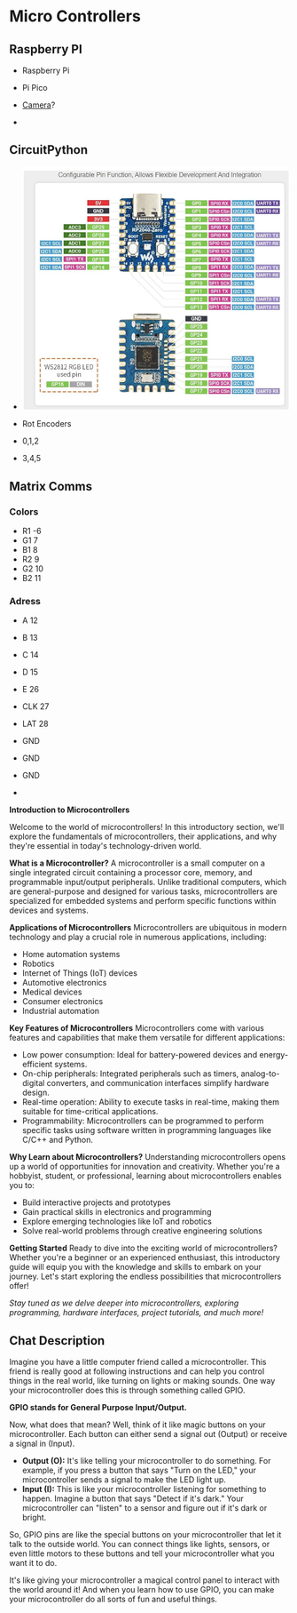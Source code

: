 
# Micro Controllers


## Raspberry PI
- Raspberry Pi
- Pi Pico

- [Camera](https://www.amazon.com/Raspberry-Camera-Module-Megapixels-Sensor/dp/B07L82XBNM/ref=sr_1_4?crid=22JZH5O0PMCGI&dib=eyJ2IjoiMSJ9.wE_fcNoA3pjNah_vO_Ta5LmknGg0Sn4KziJST-UkzFnlSB2XKVqi-UId0puflGD8ASDEB9rFQsKSKSAtS7TuPG84jrma_XJxlZJdqyjqr4LZ7r07YES0nF49pKXFwgH8Q6LlHU_wCLjCRe3GY-lG1zTuJqcchif_Wr7Y70pu29DzX8YSGzw1I2-RwAYcdeLMMtFHKwEqW_IEQue-oQS3fEn44JpO8dgzozeA3Odi8RU.V87URlkr2Opzydoxc51WFtjqQOJBN245RvyRnZMYs2A&dib_tag=se&keywords=raspberry+pi+camera&qid=1710822087&sprefix=raspberry+pi+camera%2Caps%2C145&sr=8-4)?
- 


## CircuitPython
- ![alt text](../../../CircuitPython/Docs/c_micro.png)

- Rot Encoders
- 0,1,2
- 3,4,5

## Matrix Comms

### Colors
- R1 -6
- G1 7
- B1 8
- R2 9
- G2 10
- B2 11

### Adress
- A 12
- B 13
- C 14
- D 15
- E 26

- CLK 27
- LAT 28

- GND
- GND
- GND
- 

**Introduction to Microcontrollers**

Welcome to the world of microcontrollers! In this introductory section, we'll explore the fundamentals of microcontrollers, their applications, and why they're essential in today's technology-driven world.

**What is a Microcontroller?**
A microcontroller is a small computer on a single integrated circuit containing a processor core, memory, and programmable input/output peripherals. Unlike traditional computers, which are general-purpose and designed for various tasks, microcontrollers are specialized for embedded systems and perform specific functions within devices and systems.

**Applications of Microcontrollers**
Microcontrollers are ubiquitous in modern technology and play a crucial role in numerous applications, including:
- Home automation systems
- Robotics
- Internet of Things (IoT) devices
- Automotive electronics
- Medical devices
- Consumer electronics
- Industrial automation

**Key Features of Microcontrollers**
Microcontrollers come with various features and capabilities that make them versatile for different applications:
- Low power consumption: Ideal for battery-powered devices and energy-efficient systems.
- On-chip peripherals: Integrated peripherals such as timers, analog-to-digital converters, and communication interfaces simplify hardware design.
- Real-time operation: Ability to execute tasks in real-time, making them suitable for time-critical applications.
- Programmability: Microcontrollers can be programmed to perform specific tasks using software written in programming languages like C/C++ and Python.

**Why Learn about Microcontrollers?**
Understanding microcontrollers opens up a world of opportunities for innovation and creativity. Whether you're a hobbyist, student, or professional, learning about microcontrollers enables you to:
- Build interactive projects and prototypes
- Gain practical skills in electronics and programming
- Explore emerging technologies like IoT and robotics
- Solve real-world problems through creative engineering solutions

**Getting Started**
Ready to dive into the exciting world of microcontrollers? Whether you're a beginner or an experienced enthusiast, this introductory guide will equip you with the knowledge and skills to embark on your journey. Let's start exploring the endless possibilities that microcontrollers offer!

*Stay tuned as we delve deeper into microcontrollers, exploring programming, hardware interfaces, project tutorials, and much more!*


## Chat Description
Imagine you have a little computer friend called a microcontroller. This friend is really good at following instructions and can help you control things in the real world, like turning on lights or making sounds. One way your microcontroller does this is through something called GPIO.

**GPIO stands for General Purpose Input/Output.**

Now, what does that mean? Well, think of it like magic buttons on your microcontroller. Each button can either send a signal out (Output) or receive a signal in (Input).

- **Output (O):** It's like telling your microcontroller to do something. For example, if you press a button that says "Turn on the LED," your microcontroller sends a signal to make the LED light up.
- **Input (I):** This is like your microcontroller listening for something to happen. Imagine a button that says "Detect if it's dark." Your microcontroller can "listen" to a sensor and figure out if it's dark or bright.

So, GPIO pins are like the special buttons on your microcontroller that let it talk to the outside world. You can connect things like lights, sensors, or even little motors to these buttons and tell your microcontroller what you want it to do.

It's like giving your microcontroller a magical control panel to interact with the world around it! And when you learn how to use GPIO, you can make your microcontroller do all sorts of fun and useful things.
